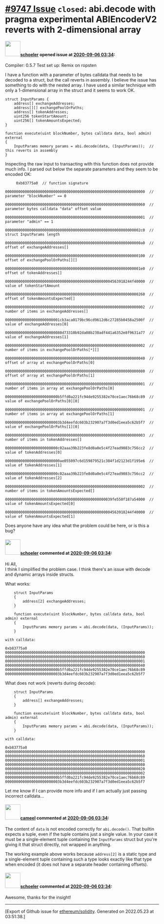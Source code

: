 # [\#9747 Issue](https://github.com/ethereum/solidity/issues/9747) `closed`: abi.decode with pragma experimental ABIEncoderV2 reverts with 2-dimensional array

#### <img src="https://avatars.githubusercontent.com/u/2332452?v=4" width="50">[schoeler](https://github.com/schoeler) opened issue at [2020-09-06 03:34](https://github.com/ethereum/solidity/issues/9747):

Compiler: 0.5.7
Test set up: Remix on ropsten

I have a function with a parameter of bytes calldata that needs to be decoded to a struct, but the call reverts in assembly. I believe the issue has something to do with the nested array. I have used a similar technique with only a 1-dimensional array in the struct and it seems to work OK.

```
struct InputParams {
    address[] exchangeAddresses;
    address[][] exchangePoolOrPaths;
    address[] tokenAddresses;
    uint256 tokenStartAmount;
    uint256[] tokenAmountsExpected;
}

function execute(uint blockNumber, bytes calldata data, bool admin) external 
{
    InputParams memory params = abi.decode(data, (InputParams));  // this reverts in assembly
}
```

Inspecting the raw input to transacting with this function does not provide much info. I parsed out below the separate parameters and they seem to be encoded OK:

```
     0xb83775a0  // function signature
        0000000000000000000000000000000000000000000000000000000000000000  // parameter "blockNumber" == 0
        0000000000000000000000000000000000000000000000000000000000000060  // parameter bytes calldata "data" offset value
        0000000000000000000000000000000000000000000000000000000000000001  // parameter "admin" == 1
        00000000000000000000000000000000000000000000000000000000000002c0  // struct InputParams length 
        00000000000000000000000000000000000000000000000000000000000000a0  // offset of exchangeAddresses[]
        0000000000000000000000000000000000000000000000000000000000000100  // offset of exchangePoolOrPaths[][]
        00000000000000000000000000000000000000000000000000000000000001e0  // offset of tokenAddresses[]
        0000000000000000000000000000000000000000000000004563918244f40000  // value of tokenStartAmount
        0000000000000000000000000000000000000000000000000000000000000260  // offset of tokenAmountsExpected[]
        0000000000000000000000000000000000000000000000000000000000000002  // number of items in exchangeAddresses[]
        0000000000000000000000001cb3aca0179bc96cd9612d6c27285b0458a2500f  // value of exchangeAddresses[0]
        00000000000000000000000080d73310b92da08b230adf441a6352e8f9631a77  // value of exchangeAddresses[1]
        0000000000000000000000000000000000000000000000000000000000000002  // number of items in exchangePoolOrPaths[*][]
        0000000000000000000000000000000000000000000000000000000000000040  // offset of array at exchangePoolOrPaths[0]
        0000000000000000000000000000000000000000000000000000000000000080  // offset of array at exchangePoolOrPaths[1]
        0000000000000000000000000000000000000000000000000000000000000001  // number of items in array at exchangePoolOrPaths[0]
        000000000000000000000000b5ffd0a221fc94de9255382e70ce1aec76b68c89  // value of exchangePoolOrPaths[0][0]
        0000000000000000000000000000000000000000000000000000000000000001  // number of items in array at exchangePoolOrPaths[1]
        0000000000000000000000003b3d4eefdc603b232907a7f3d0ed1eea5c62b5f7  // value of exchangePoolOrPaths[1][0]
        0000000000000000000000000000000000000000000000000000000000000003  // number of items in tokenAddresses[]
        000000000000000000000000c02aaa39b223fe8d0a0e5c4f27ead9083c756cc2  // value of tokenAddresses[0]
        0000000000000000000000000ae055097c6d159879521c384f1d2123d1f195e6  // value of tokenAddresses[1]
        000000000000000000000000c02aaa39b223fe8d0a0e5c4f27ead9083c756cc2  // value of tokenAddresses[2]
        0000000000000000000000000000000000000000000000000000000000000002  // number of items in tokenAmountsExpected[]
        0000000000000000000000000000000000000000000000039fe550f187a54000  // value of tokenAmountsExpected[0]
        0000000000000000000000000000000000000000000000004563918244f40000  // value of tokenAmountsExpected[1]
```
Does anyone have any idea what the problem could be here, or is this a bug?

#### <img src="https://avatars.githubusercontent.com/u/2332452?v=4" width="50">[schoeler](https://github.com/schoeler) commented at [2020-09-06 03:34](https://github.com/ethereum/solidity/issues/9747#issuecomment-687805257):

Hi All,  
I think I simplified the problem case.  I think there's an issue with decode and dynamic arrays inside structs.

What works:
```
    struct InputParams
    {
        address[2] exchangeAddresses;
    }

    function execute(uint blockNumber, bytes calldata data, bool admin) external
    {
        InputParams memory params = abi.decode(data, (InputParams));
    }

with calldata:

0xb83775a0
0000000000000000000000000000000000000000000000000000000000000000
0000000000000000000000000000000000000000000000000000000000000060
0000000000000000000000000000000000000000000000000000000000000001
0000000000000000000000000000000000000000000000000000000000000040
000000000000000000000000b5ffd0a221fc94de9255382e70ce1aec76b68c89
0000000000000000000000003b3d4eefdc603b232907a7f3d0ed1eea5c62b5f7
```

What does not work (reverts during decode):


```
    struct InputParams
    {
        address[] exchangeAddresses;
    }

    function execute(uint blockNumber, bytes calldata data, bool admin) external
    {
        InputParams memory params = abi.decode(data, (InputParams));
    }

with calldata:

0xb83775a0
0000000000000000000000000000000000000000000000000000000000000000
0000000000000000000000000000000000000000000000000000000000000060
0000000000000000000000000000000000000000000000000000000000000001
0000000000000000000000000000000000000000000000000000000000000080
0000000000000000000000000000000000000000000000000000000000000020
0000000000000000000000000000000000000000000000000000000000000002
000000000000000000000000b5ffd0a221fc94de9255382e70ce1aec76b68c89
0000000000000000000000003b3d4eefdc603b232907a7f3d0ed1eea5c62b5f7
```

Let me know if I can provide more info and if I am actually just passing incorrect calldata...

#### <img src="https://avatars.githubusercontent.com/u/137030?v=4" width="50">[cameel](https://github.com/cameel) commented at [2020-09-06 03:34](https://github.com/ethereum/solidity/issues/9747#issuecomment-687833241):

The content of `data` is not encoded correctly for `abi.decode()`. That builtin expects a tuple, even if the tuple contains just a single value. In your case it must be a single-element tuple containing the `InputParams` struct but you're giving it that struct directly, not wrapped in anything.

The working example above works because `address[2]` is a static type and a single-element tuple containing such a type looks exactly like that type when encoded (it does not have a separate header containing offsets).

#### <img src="https://avatars.githubusercontent.com/u/2332452?v=4" width="50">[schoeler](https://github.com/schoeler) commented at [2020-09-06 03:34](https://github.com/ethereum/solidity/issues/9747#issuecomment-687833870):

Awesome, thanks for the insight!


-------------------------------------------------------------------------------



[Export of Github issue for [ethereum/solidity](https://github.com/ethereum/solidity). Generated on 2022.05.23 at 03:51:38.]
